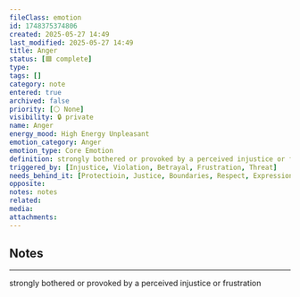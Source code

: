 ```yaml
---
fileClass: emotion
id: 1748375374806
created: 2025-05-27 14:49
last_modified: 2025-05-27 14:49
title: Anger
status: [🟩 complete]
type: 
tags: []
category: note
entered: true
archived: false
priority: [⚪ None]
visibility: 🔒 private
name: Anger
energy_mood: High Energy Unpleasant
emotion_category: Anger
emotion_type: Core Emotion
definition: strongly bothered or provoked by a perceived injustice or frustration
triggered_by: [Injustice, Violation, Betrayal, Frustration, Threat]
needs_behind_it: [Protectioin, Justice, Boundaries, Respect, Expression]
opposite: 
notes: notes
related: 
media: 
attachments:
---
```


## Notes
---
strongly bothered or provoked by a perceived injustice or frustration

